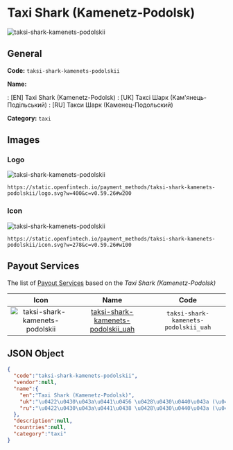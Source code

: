 
# Taxi Shark (Kamenetz-Podolsk) 
![taksi-shark-kamenets-podolskii](https://static.openfintech.io/payment_methods/taksi-shark-kamenets-podolskii/logo.svg?w=400&c=v0.59.26#w200)  

## General 
**Code:** `taksi-shark-kamenets-podolskii` 
 
**Name:** 
 
:	[EN] Taxi Shark (Kamenetz-Podolsk) 
:	[UK] Таксі Шарк (Кам'янець-Подільський) 
:	[RU] Такси Шарк (Каменец-Подольский) 
 
**Category:** `taxi` 
 

## Images 

### Logo 
![taksi-shark-kamenets-podolskii](https://static.openfintech.io/payment_methods/taksi-shark-kamenets-podolskii/logo.svg?w=400&c=v0.59.26#w200)  

```
https://static.openfintech.io/payment_methods/taksi-shark-kamenets-podolskii/logo.svg?w=400&c=v0.59.26#w200
```  

### Icon 
![taksi-shark-kamenets-podolskii](https://static.openfintech.io/payment_methods/taksi-shark-kamenets-podolskii/icon.svg?w=278&c=v0.59.26#w100)  

```
https://static.openfintech.io/payment_methods/taksi-shark-kamenets-podolskii/icon.svg?w=278&c=v0.59.26#w100
```  

## Payout Services 
 
The list of [Payout Services](/payout-services/) based on the _Taxi Shark (Kamenetz-Podolsk)_ 

|Icon|Name|Code| 
|:---:|:---:|:---:| 
|![taksi-shark-kamenets-podolskii](https://static.openfintech.io/payout_methods/taksi-shark-kamenets-podolskii/icon.svg?w=278&c=v0.59.26#w40) |[taksi-shark-kamenets-podolskii_uah](/payout-services/taksi-shark-kamenets-podolskii_uah/)|`taksi-shark-kamenets-podolskii_uah`| 
 

## JSON Object 

```json
{
  "code":"taksi-shark-kamenets-podolskii",
  "vendor":null,
  "name":{
    "en":"Taxi Shark (Kamenetz-Podolsk)",
    "uk":"\u0422\u0430\u043a\u0441\u0456 \u0428\u0430\u0440\u043a (\u041a\u0430\u043c'\u044f\u043d\u0435\u0446\u044c-\u041f\u043e\u0434\u0456\u043b\u044c\u0441\u044c\u043a\u0438\u0439)",
    "ru":"\u0422\u0430\u043a\u0441\u0438 \u0428\u0430\u0440\u043a (\u041a\u0430\u043c\u0435\u043d\u0435\u0446-\u041f\u043e\u0434\u043e\u043b\u044c\u0441\u043a\u0438\u0439)"
  },
  "description":null,
  "countries":null,
  "category":"taxi"
}
```  
